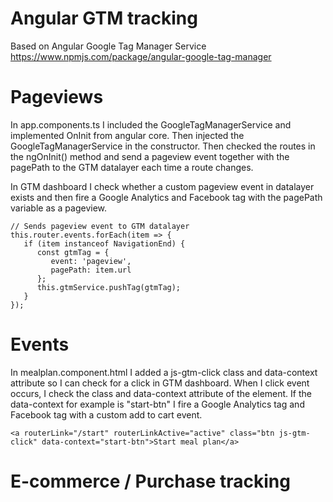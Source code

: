 # Angular GTM tracking

Based on Angular Google Tag Manager Service https://www.npmjs.com/package/angular-google-tag-manager

# Pageviews

In app.components.ts I included the GoogleTagManagerService and implemented OnInit from angular core. Then injected the GoogleTagManagerService in the constructor. Then checked the routes in the ngOnInit() method and send a pageview event together with the pagePath to the GTM datalayer each time a route changes.

In GTM dashboard I check whether a custom pageview event in datalayer exists and then fire a Google Analytics and Facebook tag with the pagePath variable as a pageview.

```
// Sends pageview event to GTM datalayer
this.router.events.forEach(item => {
   if (item instanceof NavigationEnd) {
      const gtmTag = {
         event: 'pageview',
         pagePath: item.url
      };
      this.gtmService.pushTag(gtmTag);
   }
});
```

# Events

In mealplan.component.html I added a js-gtm-click class and data-context attribute so I can check for a click in GTM dashboard. When I click event occurs, I check the class and data-context attribute of the element. If the data-context for example is "start-btn" I fire a Google Analytics tag and Facebook tag with a custom add to cart event.

`<a routerLink="/start" routerLinkActive="active" class="btn js-gtm-click" data-context="start-btn">Start meal plan</a>`

# E-commerce / Purchase tracking
